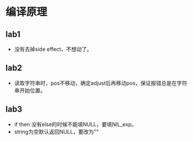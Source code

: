 # 编译原理

## lab1

- 没有去掉side effect，不想动了。

## lab2

- 读取字符串时，pos不移动，确定adjust后再移动pos，保证报错总是在字符串开始位置。

## lab3

- if then 没有else的时候不能填NULL，要填NIL_exp。
- string为空默认返回NULL，要改为""